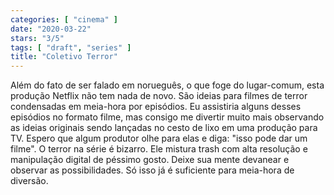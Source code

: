 ```yaml
---
categories: [ "cinema" ]
date: "2020-03-22"
stars: "3/5"
tags: [ "draft", "series" ]
title: "Coletivo Terror"
---
```

Além do fato de ser falado em norueguês, o que foge do lugar-comum,
esta produção Netflix não tem nada de novo. São ideias para filmes
de terror condensadas em meia-hora por episódios. Eu assistiria alguns
desses episódios no formato filme, mas consigo me divertir muito mais
observando as ideias originais sendo lançadas no cesto de lixo em uma
produção para TV. Espero que algum produtor olhe para elas e diga:
"isso pode dar um filme". O terror na série é bizarro. Ele mistura trash
com alta resolução e manipulação digital de péssimo gosto. Deixe sua
mente devanear e observar as possibilidades. Só isso já é suficiente
para meia-hora de diversão.
